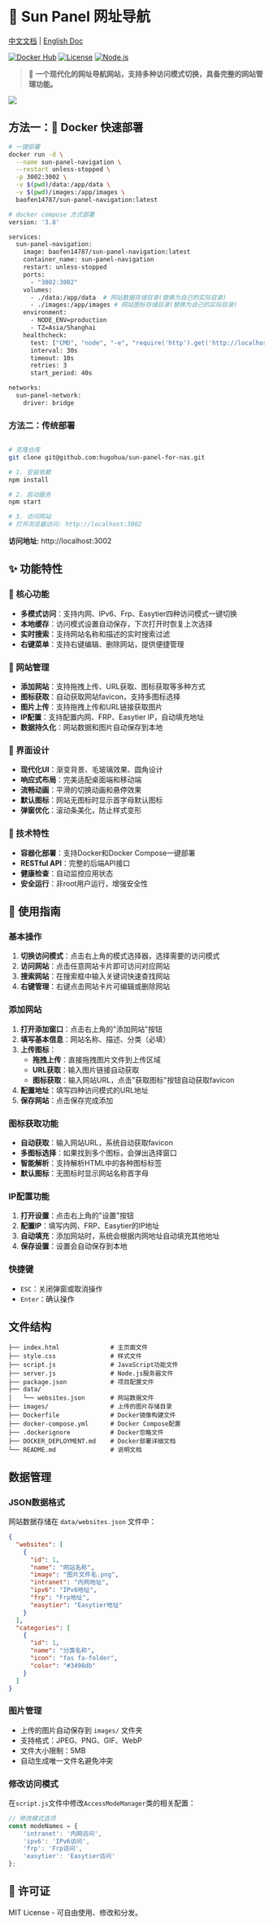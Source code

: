 # 🚀 Sun Panel 网址导航

[中文文档](./readme_zh.md) | [English Doc](./README.md)

[![Docker Hub](https://img.shields.io/badge/Docker%20Hub-baofen14787%2Fsun--panel--navigation-blue?style=flat-square&logo=docker)](https://hub.docker.com/r/baofen14787/sun-panel-navigation)
[![License](https://img.shields.io/badge/License-MIT-green.svg?style=flat-square)](LICENSE)
[![Node.js](https://img.shields.io/badge/Node.js-18+-green?style=flat-square&logo=node.js)](https://nodejs.org/)

> 🎯 **一个现代化的网址导航网站，支持多种访问模式切换，具备完整的网站管理功能。**

![](./pages.png)


## 方法一：🐳 Docker 快速部署

```bash
# 一键部署
docker run -d \
  --name sun-panel-navigation \
  --restart unless-stopped \
  -p 3002:3002 \
  -v $(pwd)/data:/app/data \
  -v $(pwd)/images:/app/images \
  baofen14787/sun-panel-navigation:latest
```

```bash
# docker compose 方式部署
version: '3.8'

services:
  sun-panel-navigation:
    image: baofen14787/sun-panel-navigation:latest
    container_name: sun-panel-navigation
    restart: unless-stopped
    ports:
      - "3002:3002"
    volumes:
      - ./data:/app/data  # 网站数据存储目录(替换为自己的实际目录)
      - ./images:/app/images # 网站图标存储目录(替换为自己的实际目录)
    environment:
      - NODE_ENV=production
      - TZ=Asia/Shanghai
    healthcheck:
      test: ["CMD", "node", "-e", "require('http').get('http://localhost:3002/api/health', (res) => { process.exit(res.statusCode === 200 ? 0 : 1) })"]
      interval: 30s
      timeout: 10s
      retries: 3
      start_period: 40s

networks:
  sun-panel-network:
    driver: bridge
```

### 方法二：传统部署

```bash

# 克隆仓库
git clone git@github.com:hugohua/sun-panel-for-nas.git

# 1. 安装依赖
npm install

# 2. 启动服务
npm start

# 3. 访问网站
# 打开浏览器访问: http://localhost:3002
```

**访问地址**: http://localhost:3002

## ✨ 功能特性

### 🚀 核心功能
- **多模式访问**：支持内网、IPv6、Frp、Easytier四种访问模式一键切换
- **本地缓存**：访问模式设置自动保存，下次打开时恢复上次选择
- **实时搜索**：支持网站名称和描述的实时搜索过滤
- **右键菜单**：支持右键编辑、删除网站，提供便捷管理

### 📝 网站管理
- **添加网站**：支持拖拽上传、URL获取、图标获取等多种方式
- **图标获取**：自动获取网站favicon，支持多图标选择
- **图片上传**：支持拖拽上传和URL链接获取图片
- **IP配置**：支持配置内网、FRP、Easytier IP，自动填充地址
- **数据持久化**：网站数据和图片自动保存到本地

### 🎨 界面设计
- **现代化UI**：渐变背景、毛玻璃效果、圆角设计
- **响应式布局**：完美适配桌面端和移动端
- **流畅动画**：平滑的切换动画和悬停效果
- **默认图标**：网站无图标时显示首字母默认图标
- **弹窗优化**：滚动条美化，防止样式变形

### 🔧 技术特性
- **容器化部署**：支持Docker和Docker Compose一键部署
- **RESTful API**：完整的后端API接口
- **健康检查**：自动监控应用状态
- **安全运行**：非root用户运行，增强安全性



## 📖 使用指南

### 基本操作
1. **切换访问模式**：点击右上角的模式选择器，选择需要的访问模式
2. **访问网站**：点击任意网站卡片即可访问对应网站
3. **搜索网站**：在搜索框中输入关键词快速查找网站
4. **右键管理**：右键点击网站卡片可编辑或删除网站

### 添加网站
1. **打开添加窗口**：点击右上角的"添加网站"按钮
2. **填写基本信息**：网站名称、描述、分类（必填）
3. **上传图标**：
   - **拖拽上传**：直接拖拽图片文件到上传区域
   - **URL获取**：输入图片链接自动获取
   - **图标获取**：输入网站URL，点击"获取图标"按钮自动获取favicon
4. **配置地址**：填写四种访问模式的URL地址
5. **保存网站**：点击保存完成添加

### 图标获取功能
- **自动获取**：输入网站URL，系统自动获取favicon
- **多图标选择**：如果找到多个图标，会弹出选择窗口
- **智能解析**：支持解析HTML中的各种图标标签
- **默认图标**：无图标时显示网站名称首字母

### IP配置功能
1. **打开设置**：点击右上角的"设置"按钮
2. **配置IP**：填写内网、FRP、Easytier的IP地址
3. **自动填充**：添加网站时，系统会根据内网地址自动填充其他地址
4. **保存设置**：设置会自动保存到本地

### 快捷键
- `ESC`：关闭弹窗或取消操作
- `Enter`：确认操作

## 文件结构

```
├── index.html              # 主页面文件
├── style.css               # 样式文件
├── script.js               # JavaScript功能文件
├── server.js               # Node.js服务器文件
├── package.json            # 项目配置文件
├── data/
│   └── websites.json       # 网站数据文件
├── images/                 # 上传的图片存储目录
├── Dockerfile              # Docker镜像构建文件
├── docker-compose.yml      # Docker Compose配置
├── .dockerignore           # Docker忽略文件
├── DOCKER_DEPLOYMENT.md    # Docker部署详细文档
└── README.md               # 说明文档
```

## 数据管理

### JSON数据格式
网站数据存储在 `data/websites.json` 文件中：

```json
{
  "websites": [
    {
      "id": 1,
      "name": "网站名称",
      "image": "图片文件名.png",
      "intranet": "内网地址",
      "ipv6": "IPv6地址",
      "frp": "Frp地址",
      "easytier": "Easytier地址"
    }
  ],
  "categories": [
    {
      "id": 1,
      "name": "分类名称",
      "icon": "fas fa-folder",
      "color": "#3498db"
    }
  ]
}
```

### 图片管理
- 上传的图片自动保存到 `images/` 文件夹
- 支持格式：JPEG、PNG、GIF、WebP
- 文件大小限制：5MB
- 自动生成唯一文件名避免冲突

### 修改访问模式
在`script.js`文件中修改`AccessModeManager`类的相关配置：

```javascript
// 修改模式选项
const modeNames = {
    'intranet': '内网访问',
    'ipv6': 'IPv6访问',
    'frp': 'Frp访问',
    'easytier': 'Easytier访问'
};
```

## 📄 许可证

MIT License - 可自由使用、修改和分发。




